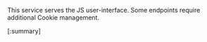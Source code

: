 






This service serves the JS user-interface. Some endpoints require additional Cookie management.

[:summary]
